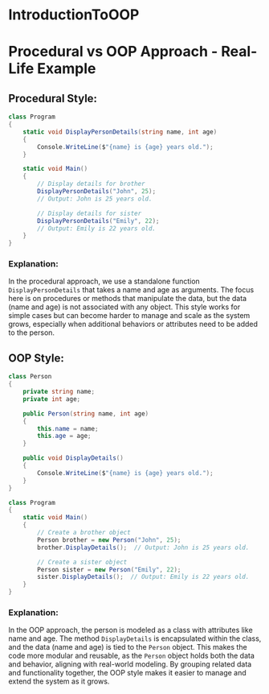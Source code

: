 # IntroductionToOOP

# Procedural vs OOP Approach - Real-Life Example

## Procedural Style:

```csharp
class Program
{
    static void DisplayPersonDetails(string name, int age)
    {
        Console.WriteLine($"{name} is {age} years old.");
    }

    static void Main()
    {
        // Display details for brother
        DisplayPersonDetails("John", 25);
        // Output: John is 25 years old.

        // Display details for sister
        DisplayPersonDetails("Emily", 22);
        // Output: Emily is 22 years old.
    }
}
```

### Explanation:
In the procedural approach, we use a standalone function `DisplayPersonDetails` that takes a name and age as arguments. The focus here is on procedures or methods that manipulate the data, but the data (name and age) is not associated with any object. This style works for simple cases but can become harder to manage and scale as the system grows, especially when additional behaviors or attributes need to be added to the person.

## OOP Style:

```csharp
class Person
{
    private string name;
    private int age;

    public Person(string name, int age)
    {
        this.name = name;
        this.age = age;
    }

    public void DisplayDetails()
    {
        Console.WriteLine($"{name} is {age} years old.");
    }
}

class Program
{
    static void Main()
    {
        // Create a brother object
        Person brother = new Person("John", 25);
        brother.DisplayDetails();  // Output: John is 25 years old.

        // Create a sister object
        Person sister = new Person("Emily", 22);
        sister.DisplayDetails();  // Output: Emily is 22 years old.
    }
}
```

### Explanation:
In the OOP approach, the person is modeled as a class with attributes like name and age. The method `DisplayDetails` is encapsulated within the class, and the data (name and age) is tied to the `Person` object. This makes the code more modular and reusable, as the `Person` object holds both the data and behavior, aligning with real-world modeling. By grouping related data and functionality together, the OOP style makes it easier to manage and extend the system as it grows.
